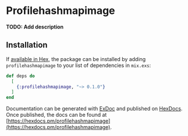 # Profilehashmapimage

**TODO: Add description**

## Installation

If [available in Hex](https://hex.pm/docs/publish), the package can be installed
by adding `profilehashmapimage` to your list of dependencies in `mix.exs`:

```elixir
def deps do
  [
    {:profilehashmapimage, "~> 0.1.0"}
  ]
end
```

Documentation can be generated with [ExDoc](https://github.com/elixir-lang/ex_doc)
and published on [HexDocs](https://hexdocs.pm). Once published, the docs can
be found at [https://hexdocs.pm/profilehashmapimage](https://hexdocs.pm/profilehashmapimage).

